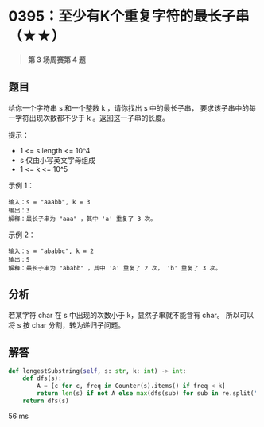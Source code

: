 # 0395：至少有K个重复字符的最长子串（★★）


> **第 3 场周赛第 4 题**

## 题目

给你一个字符串 s 和一个整数 k ，请你找出 s 中的最长子串， 
要求该子串中的每一字符出现次数都不少于 k 。返回这一子串的长度。

提示：

- 1 <= s.length <= 10^4
- s 仅由小写英文字母组成
- 1 <= k <= 10^5
 
示例 1：
    
    输入：s = "aaabb", k = 3
    输出：3
    解释：最长子串为 "aaa" ，其中 'a' 重复了 3 次。

示例 2：

    输入：s = "ababbc", k = 2
    输出：5
    解释：最长子串为 "ababb" ，其中 'a' 重复了 2 次， 'b' 重复了 3 次。
 

## 分析

若某字符 char 在 s 中出现的次数小于 k，显然子串就不能含有 char。
所以可以将 s 按 char 分割，转为递归子问题。

## 解答

```python
def longestSubstring(self, s: str, k: int) -> int:
    def dfs(s):
        A = [c for c, freq in Counter(s).items() if freq < k]
        return len(s) if not A else max(dfs(sub) for sub in re.split('|'.join(A), s))
    return dfs(s)
```
56 ms


